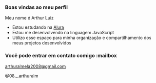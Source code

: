 ### Boas vindas ao meu perfil

Meu nome é Arthur Luiz

- Estou estudando na [Alura](https://www.alura.com.br)
- Estou me desenvolvendo na linguagem JavaScript
- Utilizo esse espaço para minha organização e compartilhamento dos meus projetos desenvolvidos

### Você pode entrar em contato comigo :mailbox

arthuralmela2008@gmail.com

@08._.arthuralm

